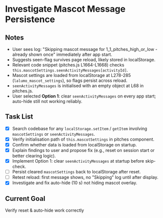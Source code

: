 # Investigate Mascot Message Persistence

## Notes
- User sees log: "Skipping mascot message for 1_1_pitches_high_or_low - already shown once" immediately after app start.
- Suggests seen-flag survives page reload, likely stored in localStorage.
- Relevant code snippet (pitches.js L1664-L1668) checks `this.mascotSettings.seenActivityMessages[activityId]`.
- Mascot settings are loaded from localStorage at L278-285 (`lalumo_mascot_settings`), so flags persist across reload.
- `seenActivityMessages` is initialised with an empty object at L68 in pitches.js.
- User selected **Option 1**: clear `seenActivityMessages` on every app start; auto-hide still not working reliably.

## Task List
- [x] Search codebase for any `localStorage.setItem` / `getItem` involving `mascotSettings` or `seenActivityMessages`.
- [x] Verify initialisation path of `this.mascotSettings` in pitches component.
- [x] Confirm whether data is loaded from localStorage on startup.
- [x] Explain findings to user and propose fix (e.g., reset on session start or better clearing logic).
- [x] Implement Option 1: clear `seenActivityMessages` at startup before skip-check.
- [ ] Persist cleared `mascotSettings` back to localStorage after reset.
- [ ] Retest reload: first message shows, no "Skipping" log until after display.
- [x] Investigate and fix auto-hide (10 s) not hiding mascot overlay.

## Current Goal
Verify reset & auto-hide work correctly